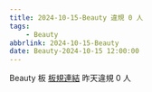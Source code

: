 ```yaml
---
title: 2024-10-15-Beauty 違規 0 人
tags:
    - Beauty
abbrlink: 2024-10-15-Beauty
date: Beauty-2024-10-15 12:00:00
---
```

Beauty 板 [板規連結](https://www.ptt.cc/bbs/Beauty/M.1630069980.A.84B.html)
昨天違規 0 人
